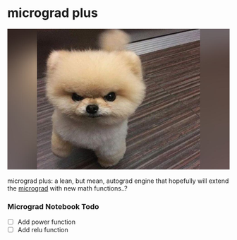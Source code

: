 # micrograd plus
![](/puppy/puppy.jpg)

micrograd plus: a lean, but mean, autograd engine that hopefully will extend the [micrograd](https://github.com/karpathy/micrograd) with new math functions..?

### Micrograd Notebook Todo
* [ ] Add power function
* [ ] Add relu function